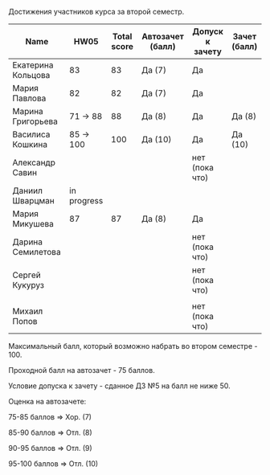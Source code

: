 Достижения участников курса за второй семестр.

| Name               | HW05             | Total score | Автозачет (балл) | Допуск к зачету | Зачет (балл) |
| ------------------ | ---------------- | ----------- | ---------------- | --------------- | ------------ |
| Екатерина Кольцова | 83               | 83          | Да (7)           | Да              |              |
| Мария Павлова      | 82               | 82          | Да (7)           | Да              |              |
| Марина Григорьева  | 71 -> 88         | 88          | Да (8)           | Да              | Да (8)       |
| Василиса Кошкина   | 85 -> 100        | 100         | Да (10)          | Да              | Да (10)      |
| Александр Савин    |                  |             |                  | нет (пока что)  |              |
| Даниил Шварцман    | in<br />progress |             |                  |                 |              |
| Мария Микушева     | 87               | 87          | Да (8)           | Да              |              |
| Дарина Семилетова  |                  |             |                  | нет (пока что)  |              |
| Сергей Кукуруз     |                  |             |                  | нет (пока что)  |              |
|                    |                  |             |                  |                 |              |
| Михаил Попов       |                  |             |                  | нет (пока что)  |              |



Максимальный балл, который возможно набрать во втором семестре - 100.

Проходной балл на автозачет - 75 баллов.

Условие допуска к зачету - сданное ДЗ №5 на балл не ниже 50.

Оценка на автозачете:

75-85 баллов => Хор. (7)

85-90 баллов => Отл. (8)

90-95 баллов => Отл. (9)

95-100 баллов => Отл. (10)

